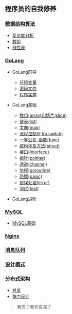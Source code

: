 #

## **程序员的自我修养**

### [数据结构算法](./数据结构算法/数据结构算法.md)

* [复杂度分析](./数据结构算法/复杂度分析.md)
* [数组](./数据结构算法/数组.md)
* [线性表](./数据结构算法/线性表.md)

### [GoLang](./GoLang/README.md)

* GoLang前导
  
  * [环境变量](./GoLang/0-Go项目结构.md)
  * [源码文件](./GoLang/0-Go项目结构.md)
  * [程序实体](./GoLang/0-程序实体.md)

* GoLang基础

  * [数组(array)和切片(slice)](./GoLang/1-array数组和slice切片.md)
  * [链表(list)](./GoLang/2-list链表.md)
  * [字典(map)](./GoLang/3-map字典.md)
  * [流程控制(if,for,switch)](./GoLang/4-if,for,switch流程控制.md)
  * [一等公民-函数(func)](./GoLang/5-func函数.md)
  * [结构体及方法(struct)](./GoLang/6-struct结构体及方法.md)
  * [接口(interface)](./GoLang/7-interface接口.md)
  * [指针(pointer)](./GoLang/8-pointer指针.md)
  * [通道(channel)](./GoLang/9-channel通道.md)
  * [协程(goroutine)](./GoLang/10-goroutine协程.md)
  * [恐慌(panic)](./GoLang/11-panic恐慌.md)
  * [错误处理(error)](./GoLang/12-error错误处理.md)
  * [测试(test)](./GoLang/13-test测试.md)

* GoLang进阶

### [MySQL](./MySQL/README.md)

* [MySQL基础](./MySQL/MySQL基础.md)

### [Nginx](./Nginx/README.md)

### [消息队列](./消息队列/README.md)

### [设计模式](./设计模式/README.md)

### [分布式架构](./其他/左耳听风/分布式架构-总览.md)

  * [总览](./其他/左耳听风/分布式架构-总览.md)
  * [弹力设计](./其他/左耳听风/分布式架构-弹力设计.md)

> 我秃了我也变强了
